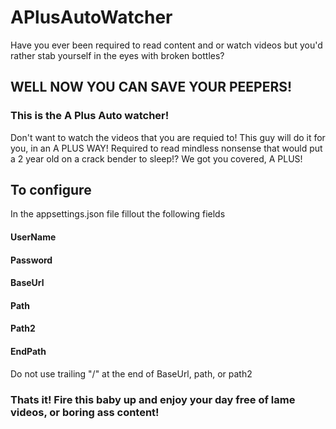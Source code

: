 # APlusAutoWatcher
Have you ever been required to read content and or watch videos but you'd rather stab yourself in the eyes with broken bottles?

## WELL NOW YOU CAN SAVE YOUR PEEPERS!

### This is the A Plus Auto watcher! 
Don't want to watch the videos that you are requied to! This guy will do it for you, in an A PLUS WAY!
Required to read mindless nonsense that would put a 2 year old on a crack bender to sleep!? We got you covered, A PLUS!


## To configure
In the appsettings.json file fillout the following fields

#### UserName
#### Password
#### BaseUrl 
#### Path 
#### Path2 
#### EndPath

Do not use trailing "/" at the end of BaseUrl, path, or path2

### Thats it! Fire this baby up and enjoy your day free of lame videos, or boring ass content!
